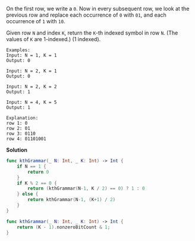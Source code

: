 On the first row, we write a `0`. Now in every subsequent row, we look at the previous row and replace each occurrence of `0` with `01`, and each occurrence of `1` with `10`.

Given row `N` and index `K`, return the `K`-th indexed symbol in row `N`. (The values of `K` are 1-indexed.) (1 indexed).

```
Examples:
Input: N = 1, K = 1
Output: 0

Input: N = 2, K = 1
Output: 0

Input: N = 2, K = 2
Output: 1

Input: N = 4, K = 5
Output: 1

Explanation:
row 1: 0
row 2: 01
row 3: 0110
row 4: 01101001
```

**Solution**

```swift
func kthGrammar(_ N: Int, _ K: Int) -> Int {
    if N == 1 {
        return 0
    }
    if K % 2 == 0 {
        return (kthGrammar(N-1, K / 2) == 0) ? 1 : 0
    } else {
        return kthGrammar(N-1, (K+1) / 2)
    }
}

func kthGrammar(_ N: Int, _ K: Int) -> Int {
    return (K - 1).nonzeroBitCount & 1;
}
```

